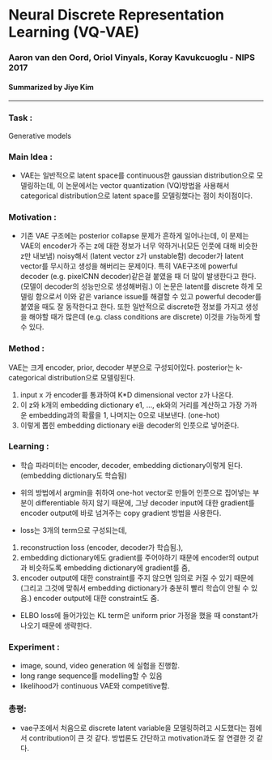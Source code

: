 # Neural Discrete Representation Learning (VQ-VAE)
### Aaron van den Oord, Oriol Vinyals, Koray Kavukcuoglu - NIPS 2017
#### Summarized by Jiye Kim

---

### **Task** : 
Generative models



### **Main Idea** : 
-  VAE는 일반적으로 latent space를 continuous한 gaussian distribution으로 모델링하는데, 이 논문에서는 vector quantization (VQ)방법을 사용해서 categorical distribution으로 latent space를 모델링했다는 점이 차이점이다.

### **Motivation** :
- 기존 VAE 구조에는 posterior collapse 문제가 흔하게 일어나는데, 이 문제는 VAE의 encoder가 주는 z에 대한 정보가 너무 약하거나(모든 인풋에 대해 비슷한 z만 내보냄) noisy해서 (latent vector z가 unstable함) decoder가 latent vector를 무시하고 생성을 해버리는 문제이다. 특히 VAE구조에 powerful decoder (e.g. pixelCNN decoder)같은걸 붙였을 때 더 많이 발생한다고 한다. (모델이 decoder의 성능만으로 생성해버림.) 이 논문은 latent를 discrete 하게 모델링 함으로서 이와 같은 variance issue를 해결할 수 있고 powerful decoder를 붙였을 때도 잘 동작한다고 한다. 또한 일반적으로 discrete한 정보를 가지고 생성을 해야할 때가 많은데 (e.g. class conditions are discrete) 이것을 가능하게 할 수 있다.


### **Method** :  
VAE는 크게 encoder, prior, decoder 부분으로 구성되어있다. posterior는 k-categorical distribution으로 모델링된다.

1. input x 가 encoder를 통과하여 K*D dimensional vector z가 나온다.
2. 이 z와 k개의 embedding dictionary e1, ..., ek와의 거리를 계산하고 가장 가까운 embedding과의 확률을 1, 나머지는 0으로 내보낸다. (one-hot)
3. 이렇게 뽑힌 embedding dictionary ei을 decoder의 인풋으로 넣어준다.


### **Learning** : 
- 학습 파라미터는 encoder, decoder, embedding dictionary이렇게 된다. (embedding dictionary도 학습됨)

- 위의 방법에서 argmin을 취하여 one-hot vector로 만들어 인풋으로 집어넣는 부분이 differentiable 하지 않기 때문에, 그냥 decoder input에 대한 gradient를 encoder output에 바로 넘겨주는 copy gradient 방법을 사용한다.



- loss는 3개의 term으로 구성되는데,

1) reconstruction loss (encoder, decoder가 학습됨.),
2) embedding dictionary에도 gradient를 주어야하기 때문에 encoder의 output과 비슷하도록 embedding dictionary에 gradient를 줌,
3) encoder output에 대한 constraint를 주지 않으면 임의로 커질 수 있기 때문에 (그리고 그것에 맞춰서 embedding dictionary가 충분히 빨리 학습이 안될 수 있음.) encoder output에 대한 constraint도 줌.
- ELBO loss에 들어가있는 KL term은 uniform prior 가정을 했을 때 constant가 나오기 때문에 생략한다.


### **Experiment** :
- image, sound, video generation 에 실험을 진행함.
- long range sequence를 modelling할 수 있음
- likelihood가 continuous VAE와 competitive함.

### **총평**:
- vae구조에서 처음으로 discrete latent variable을 모델링하려고 시도했다는 점에서 contribution이 큰 것 같다. 방법론도 간단하고 motivation과도 잘 연결한 것 같다.
